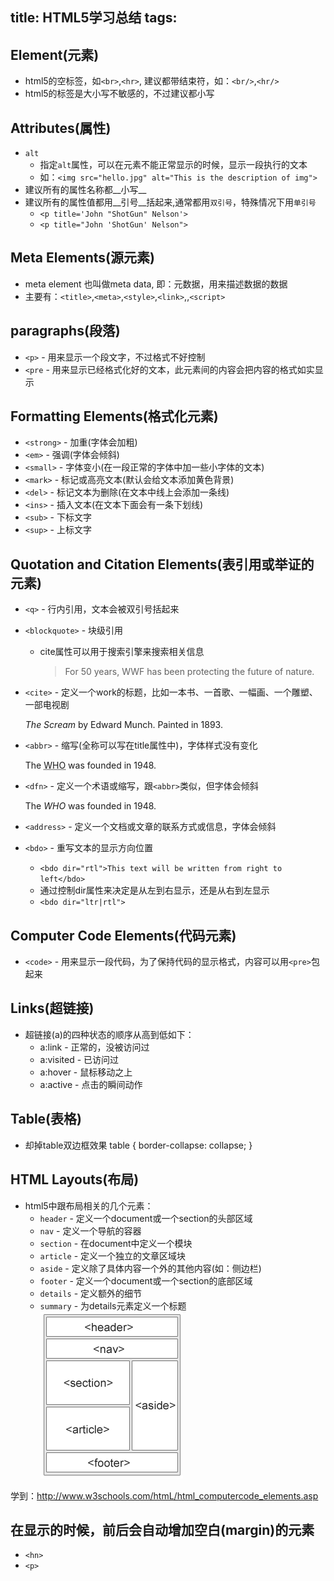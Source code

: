 title: HTML5学习总结
tags:
---
## Element(元素)
* html5的空标签，如`<br>`,`<hr>`, 建议都带结束符，如：`<br/>`,`<hr/>`
* html5的标签是大小写不敏感的，不过建议都小写

## Attributes(属性)
* `alt`
  - 指定`alt`属性，可以在元素不能正常显示的时候，显示一段执行的文本
  - 如：`<img src="hello.jpg" alt="This is the description of img">`
* 建议所有的属性名称都__小写__
* 建议所有的属性值都用__引号__括起来,通常都用`双引号`，特殊情况下用`单引号`
  - `<p title='John "ShotGun" Nelson'>`
  - `<p title="John 'ShotGun' Nelson">`

## Meta Elements(源元素)
* meta element 也叫做meta data, 即：元数据，用来描述数据的数据
* 主要有：`<title>`,`<meta>`,`<style>`,`<link>`,,`<script>`

## paragraphs(段落)
* `<p>` - 用来显示一个段文字，不过格式不好控制
* `<pre` - 用来显示已经格式化好的文本，此元素间的内容会把内容的格式如实显示

## Formatting Elements(格式化元素)
* `<strong>` - 加重(字体会加粗)
* `<em>` - 强调(字体会倾斜)
* `<small>` - 字体变小(在一段正常的字体中加一些小字体的文本)
* `<mark>` - 标记或高亮文本(默认会给文本添加黄色背景)
* `<del>` - 标记文本为删除(在文本中线上会添加一条线)
* `<ins>` - 插入文本(在文本下面会有一条下划线)
* `<sub>` - 下标文字
* `<sup>` - 上标文字

## Quotation and Citation Elements(表引用或举证的元素)
* `<q>` - 行内引用，文本会被双引号括起来

* `<blockquote>` - 块级引用
  - cite属性可以用于搜索引擎来搜索相关信息
        <blockquote cite="http://www.worldwildlife.org/who/index.html">
          For 50 years, WWF has been protecting the future of nature.
        </blockquote>


* `<cite>` - 定义一个work的标题，比如一本书、一首歌、一幅画、一个雕塑、一部电视剧
      <p><cite>The Scream</cite> by Edward Munch. Painted in 1893.</p>

* `<abbr>` - 缩写(全称可以写在title属性中)，字体样式没有变化
      <p>The <abbr title="World Health Organization">WHO</abbr> was founded in 1948.</p>

* `<dfn>` - 定义一个术语或缩写，跟`<abbr>`类似，但字体会倾斜
      <p>The <dfn title="World Health Organization">WHO</dfn> was founded in 1948.</p>
* `<address>` - 定义一个文档或文章的联系方式或信息，字体会倾斜

* `<bdo>` - 重写文本的显示方向位置
  - `<bdo dir="rtl">This text will be written from right to left</bdo>`
  - 通过控制dir属性来决定是从左到右显示，还是从右到左显示
  - `<bdo dir="ltr|rtl">`

## Computer Code Elements(代码元素)
* `<code>` - 用来显示一段代码，为了保持代码的显示格式，内容可以用`<pre>`包起来

## Links(超链接)
* 超链接(a)的四种状态的顺序从高到低如下：
  - a:link - 正常的，没被访问过
  - a:visited - 已访问过
  - a:hover - 鼠标移动之上
  - a:active - 点击的瞬间动作

## Table(表格)
* 却掉table双边框效果
      table {
        border-collapse: collapse;
      }

## HTML Layouts(布局)
* html5中跟布局相关的几个元素：
  - `header` - 定义一个document或一个section的头部区域
  - `nav` - 定义一个导航的容器
  - `section` - 在document中定义一个模块
  - `article` - 定义一个独立的文章区域块
  - `aside` - 定义除了具体内容一个外的其他内容(如：侧边栏)
  - `footer` - 定义一个document或一个section的底部区域
  - `details` - 定义额外的细节
  - `summary` - 为details元素定义一个标题
  ![](/imgs/html5_layout.png)















学到：http://www.w3schools.com/htmL/html_computercode_elements.asp


## 在显示的时候，前后会自动增加空白(margin)的元素
  - `<hn>`
  - `<p>`



